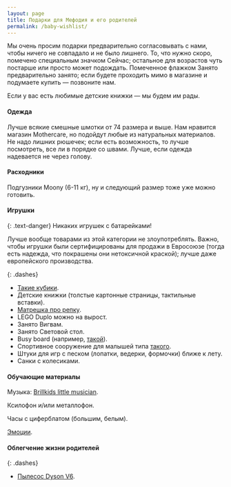 ```yaml
---
layout: page
title: Подарки для Мефодия и его родителей
permalink: /baby-wishlist/
---
```


Мы очень просим подарки предварительно согласовывать с нами, чтобы ничего не совпадало и не было лишнего. То, что нужно скоро, помечено специальным значком <nobr><span class="label label-danger">Сейчас</span>;</nobr> остальное для возрастов чуть постарше или просто может подождать. Помеченное флажком <span class="label label-warning">Занято</span> предварительно занято; если будете проходить мимо в магазине и подумаете купить — позвоните нам.

Если у вас есть любимые детские книжки — мы будем им рады.

#### Одежда

Лучше всякие смешные шмотки от 74 размера и выше. Нам нравится магазин Mothercare, но подойдут любые из натуральных материалов. Не надо лишних рюшечек; если есть возможность, то лучше посмотреть, все ли в порядке со швами. Лучше, если одежда надевается не через голову.

#### Расходники

Подгузники Moony (6-11 кг), ну и следующий размер тоже уже можно готовить.

#### Игрушки

{: .text-danger}
Никаких игрушек с батарейками!

Лучше вообще товарами из этой категории не злоупотреблять. Важно, чтобы игрушки были сертифицированы для продажи в Евросоюзе (тогда есть надежда, что покрашены они нетоксичной краской); лучше даже европейского производства.

{: .dashes}
- [Такие кубики](http://mag.gorod-igrushek.ru/igrushki-dlya-samykh-malenkikh/2318-nr-derevjannyh-blokov.html).
- Детские книжки (толстые картонные страницы, тактильные вставки).
- [Матрешка про репку](https://www.ozon.ru/context/detail/id/137895279/).
- LEGO Duplo можно на вырост.
- <span class="label label-warning">Занято</span> Вигвам.
- <span class="label label-warning">Занято</span> Световой стол.
- Busy board (например, [такой](http://www.delaemnazakaz.ru/)).
- Спортивное сооружение для малышей типа [такого](http://www.r-start.ru/shop/detskij_sportivnij_kompleks/ot_rozhdeniya_do_shkoly/dsk_r/).
- Штуки для игр с песком (лопатки, ведерки, формочки) ближе к лету.
- Санки с колесиками.

#### Обучающие материалы

Музыка: [Brillkids little musician](http://www.brillkids.com/teach-music/).

Ксилофон и/или металлофон.

Часы с циферблатом (большим, белым).

[Эмоции](http://www.umnitsa.ru/cat/pervye-emocii/).

#### Облегчение жизни родителей

{: .dashes}
- [Пылесос Dyson V6](https://market.yandex.ru/product/12575553?hid=90564&show-uid=64429309347539843570001).
